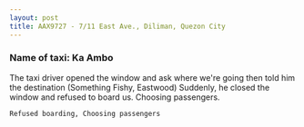 ```yaml
---
layout: post
title: AAX9727 - 7/11 East Ave., Diliman, Quezon City
---
```


### Name of taxi: Ka Ambo

The taxi driver opened the window and ask where we're going then told him the destination (Something Fishy, Eastwood) Suddenly, he closed the window and refused to board us. Choosing passengers.

```Refused boarding, Choosing passengers```
